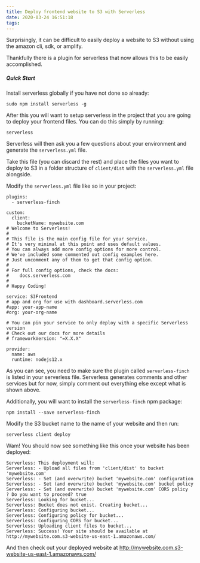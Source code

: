 ```yaml
---
title: Deploy frontend website to S3 with Serverless
date: 2020-03-24 16:51:18
tags:
---
```

Surprisingly, it can be difficult to easily deploy a website to S3 without using the amazon cli, sdk, or amplify.

Thankfully there is a plugin for serverless that now allows this to be easily accomplished.

##### Quick Start
Install serverless globally if you have not done so already:
```
sudo npm install serverless -g
```
After this you will want to setup serverless in the project that you are going to deploy your frontend files. You can do this simply by running:
```
serverless
```
Serverless will then ask you a few questions about your environment and generate the `serverless.yml` file. 

Take this file (you can discard the rest) and place the files you want to deploy to S3 in a folder structure of `client/dist` with the `serverless.yml` file alongside. 

Modify the `serverless.yml` file like so in your project:
```
plugins:
  - serverless-finch

custom:
  client:
    bucketName: mywebsite.com
# Welcome to Serverless!
#
# This file is the main config file for your service.
# It's very minimal at this point and uses default values.
# You can always add more config options for more control.
# We've included some commented out config examples here.
# Just uncomment any of them to get that config option.
#
# For full config options, check the docs:
#    docs.serverless.com
#
# Happy Coding!

service: S3Frontend
# app and org for use with dashboard.serverless.com
#app: your-app-name
#org: your-org-name

# You can pin your service to only deploy with a specific Serverless version
# Check out our docs for more details
# frameworkVersion: "=X.X.X"

provider:
  name: aws
  runtime: nodejs12.x
```
As you can see, you need to make sure the plugin called `serverless-finch` is listed in your serverless file. Serverless generates comments and other services but for now, simply comment out everything else except what is shown above.

Additionally, you will want to install the `serverless-finch` npm package:
```
npm install --save serverless-finch
```

Modify the S3 bucket name to the name of your website and then run:
```
serverless client deploy
```
Wam! You should now see something like this once your website has been deployed:
```
Serverless: This deployment will:
Serverless: - Upload all files from 'client/dist' to bucket 'mywebsite.com'
Serverless: - Set (and overwrite) bucket 'mywebsite.com' configuration
Serverless: - Set (and overwrite) bucket 'mywebsite.com' bucket policy
Serverless: - Set (and overwrite) bucket 'mywebsite.com' CORS policy
? Do you want to proceed? true
Serverless: Looking for bucket...
Serverless: Bucket does not exist. Creating bucket...
Serverless: Configuring bucket...
Serverless: Configuring policy for bucket...
Serverless: Configuring CORS for bucket...
Serverless: Uploading client files to bucket...
Serverless: Success! Your site should be available at http://mywebsite.com.s3-website-us-east-1.amazonaws.com/
```
And then check out your deployed website at http://mywebsite.com.s3-website-us-east-1.amazonaws.com/